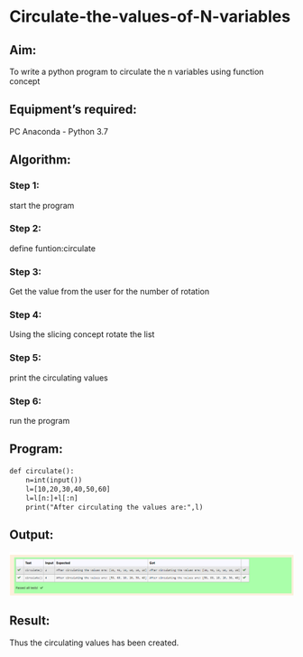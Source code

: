 # Circulate-the-values-of-N-variables
## Aim:
To write a python program to circulate the n variables using function concept
## Equipment’s required:
PC
Anaconda - Python 3.7
## Algorithm: 
### Step 1: 
start the program
### Step 2:
define funtion:circulate
### Step 3: 
Get the value from the user for the number of rotation
### Step 4: 
Using the slicing concept rotate the list

### Step 5: 
print the circulating values
### Step 6: 
run the program
## Program:
```
def circulate():
    n=int(input())
    l=[10,20,30,40,50,60]
    l=l[n:]+l[:n]
    print("After circulating the values are:",l)
```

## Output:
![gitlogo](screen.png)
## Result:
Thus the circulating values has been created.